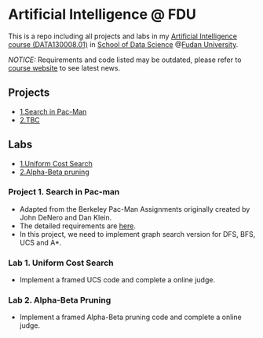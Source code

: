 # Artificial Intelligence @ FDU
This is a repo including all projects and labs in my [Artificial Intelligence course (DATA130008.01)](http://www.sdspeople.fudan.edu.cn/zywei/DATA130008/index.html) in [School of Data Science](http://www.sds.fudan.edu.cn/wp/) @[Fudan University](http://www.fudan.edu.cn/2016/index.html).

*NOTICE:* Requirements and code listed may be outdated, please refer to [course website](http://www.sdspeople.fudan.edu.cn/zywei/DATA130008/index.html) to see latest news.

## Projects

* [1.Search in Pac-Man](#1)
* [2.TBC](#2)

## Labs

* [1.Uniform Cost Search](#11)
* [2.Alpha-Beta pruning](#12)





<h3 id="1">Project 1. Search in Pac-man</h3>

- Adapted from the Berkeley Pac-Man Assignments originally created by John DeNero and Dan Klein.
- The detailed requirements are [here](https://github.com/Rshcaroline/FDU-Artificial-Intelligence/blob/master/Projects/PJ1%20-%20PacMan%20Search/pj-1-search.pdf). 
- In this project, we need to implement graph search version for DFS, BFS, UCS and A*.




<h3 id="11">Lab 1. Uniform Cost Search</h3>

- Implement a framed UCS code and complete a online judge.

<h3 id="12">Lab 2. Alpha-Beta Pruning</h3>

- Implement a framed Alpha-Beta pruning code and complete a online judge.






